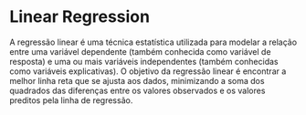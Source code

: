 # Linear Regression
A regressão linear é uma técnica estatística utilizada para modelar a relação entre uma variável dependente (também conhecida como variável de resposta) e uma ou mais variáveis independentes (também conhecidas como variáveis explicativas). O objetivo da regressão linear é encontrar a melhor linha reta que se ajusta aos dados, minimizando a soma dos quadrados das diferenças entre os valores observados e os valores preditos pela linha de regressão.